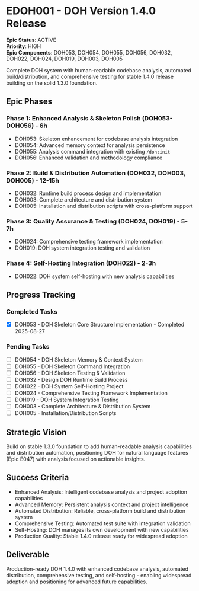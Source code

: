 # EDOH001 - DOH Version 1.4.0 Release

**Epic Status**: ACTIVE  
**Priority**: HIGH  
**Epic Components**: DOH053, DOH054, DOH055, DOH056, DOH032, DOH022, DOH024, DOH019, DOH003, DOH005

Complete DOH system with human-readable codebase analysis, automated build/distribution, and comprehensive testing for
stable 1.4.0 release building on the solid 1.3.0 foundation.

## Epic Phases

### Phase 1: Enhanced Analysis & Skeleton Polish (DOH053-DOH056) - 6h

- DOH053: Skeleton enhancement for codebase analysis integration
- DOH054: Advanced memory context for analysis persistence
- DOH055: Analysis command integration with existing `/doh:init`
- DOH056: Enhanced validation and methodology compliance

### Phase 2: Build & Distribution Automation (DOH032, DOH003, DOH005) - 12-15h

- DOH032: Runtime build process design and implementation
- DOH003: Complete architecture and distribution system
- DOH005: Installation and distribution scripts with cross-platform support

### Phase 3: Quality Assurance & Testing (DOH024, DOH019) - 5-7h

- DOH024: Comprehensive testing framework implementation
- DOH019: DOH system integration testing and validation

### Phase 4: Self-Hosting Integration (DOH022) - 2-3h

- DOH022: DOH system self-hosting with new analysis capabilities

## Progress Tracking

### Completed Tasks

- [x] DOH053 - DOH Skeleton Core Structure Implementation - Completed 2025-08-27

### Pending Tasks

- [ ] DOH054 - DOH Skeleton Memory & Context System
- [ ] DOH055 - DOH Skeleton Command Integration
- [ ] DOH056 - DOH Skeleton Testing & Validation
- [ ] DOH032 - Design DOH Runtime Build Process
- [ ] DOH022 - DOH System Self-Hosting Project
- [ ] DOH024 - Comprehensive Testing Framework Implementation
- [ ] DOH019 - DOH System Integration Testing
- [ ] DOH003 - Complete Architecture & Distribution System
- [ ] DOH005 - Installation/Distribution Scripts

## Strategic Vision

Build on stable 1.3.0 foundation to add human-readable analysis capabilities and distribution automation, positioning
DOH for natural language features (Epic E047) with analysis focused on actionable insights.

## Success Criteria

- Enhanced Analysis: Intelligent codebase analysis and project adoption capabilities
- Advanced Memory: Persistent analysis context and project intelligence
- Automated Distribution: Reliable, cross-platform build and distribution system
- Comprehensive Testing: Automated test suite with integration validation
- Self-Hosting: DOH manages its own development with new capabilities
- Production Quality: Stable 1.4.0 release ready for widespread adoption

## Deliverable

Production-ready DOH 1.4.0 with enhanced codebase analysis, automated distribution, comprehensive testing, and
self-hosting - enabling widespread adoption and positioning for advanced future capabilities.
